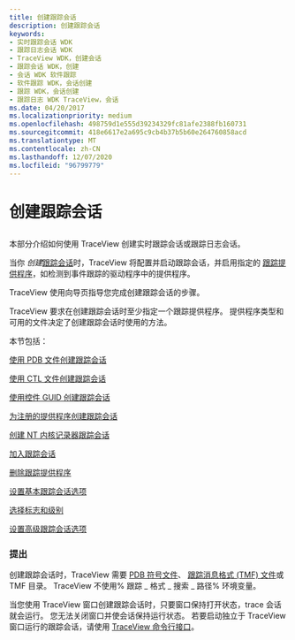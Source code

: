 ```yaml
---
title: 创建跟踪会话
description: 创建跟踪会话
keywords:
- 实时跟踪会话 WDK
- 跟踪日志会话 WDK
- TraceView WDK，创建会话
- 跟踪会话 WDK，创建
- 会话 WDK 软件跟踪
- 软件跟踪 WDK，会话创建
- 跟踪 WDK，会话创建
- 跟踪日志 WDK TraceView，会话
ms.date: 04/20/2017
ms.localizationpriority: medium
ms.openlocfilehash: 498759d1e555d39234329fc81afe2388fb160731
ms.sourcegitcommit: 418e6617e2a695c9cb4b37b5b60e264760858acd
ms.translationtype: MT
ms.contentlocale: zh-CN
ms.lasthandoff: 12/07/2020
ms.locfileid: "96799779"
---
```

# <a name="creating-a-trace-session"></a>创建跟踪会话


## <span id="ddk_creating_a_real_time_trace_session_tools"></span><span id="DDK_CREATING_A_REAL_TIME_TRACE_SESSION_TOOLS"></span>


本部分介绍如何使用 TraceView 创建实时跟踪会话或跟踪日志会话。

当你 *创建*[跟踪会话](trace-session.md)时，TraceView 将配置并启动跟踪会话，并启用指定的 [跟踪提供程序](trace-provider.md)，如检测到事件跟踪的驱动程序中的提供程序。

TraceView 使用向导页指导您完成创建跟踪会话的步骤。

TraceView 要求在创建跟踪会话时至少指定一个跟踪提供程序。 提供程序类型和可用的文件决定了创建跟踪会话时使用的方法。

本节包括：

[使用 PDB 文件创建跟踪会话](creating-a-trace-session-with-a-pdb-file.md)

[使用 CTL 文件创建跟踪会话](creating-a-trace-session-with-a-ctl-file.md)

[使用控件 GUID 创建跟踪会话](creating-a-trace-session-with-a-control-guid.md)

[为注册的提供程序创建跟踪会话](creating-a-trace-session-for-a-registered-provider.md)

[创建 NT 内核记录器跟踪会话](creating-an-nt-kernel-logger-trace-session.md)

[加入跟踪会话](joining-a-trace-session.md)

[删除跟踪提供程序](removing-a-trace-provider.md)

[设置基本跟踪会话选项](setting-basic-trace-session-options.md)

[选择标志和级别](selecting-flags-and-levels.md)

[设置高级跟踪会话选项](setting-advanced-trace-session-options.md)

### <a name="span-idcommentsspanspan-idcommentsspancomments"></a><span id="comments"></span><span id="COMMENTS"></span>提出

创建跟踪会话时，TraceView 需要 [PDB 符号文件](pdb-symbol-files.md)、 [跟踪消息格式 (TMF) 文件](trace-message-format-file.md)或 TMF 目录。 TraceView 不使用% 跟踪 \_ 格式 \_ 搜索 \_ 路径% 环境变量。

当您使用 TraceView 窗口创建跟踪会话时，只要窗口保持打开状态，trace 会话就会运行。 您无法关闭窗口并使会话保持运行状态。 若要启动独立于 TraceView 窗口运行的跟踪会话，请使用 [TraceView 命令行接口](traceview-command-line-interface.md)。

 

 





